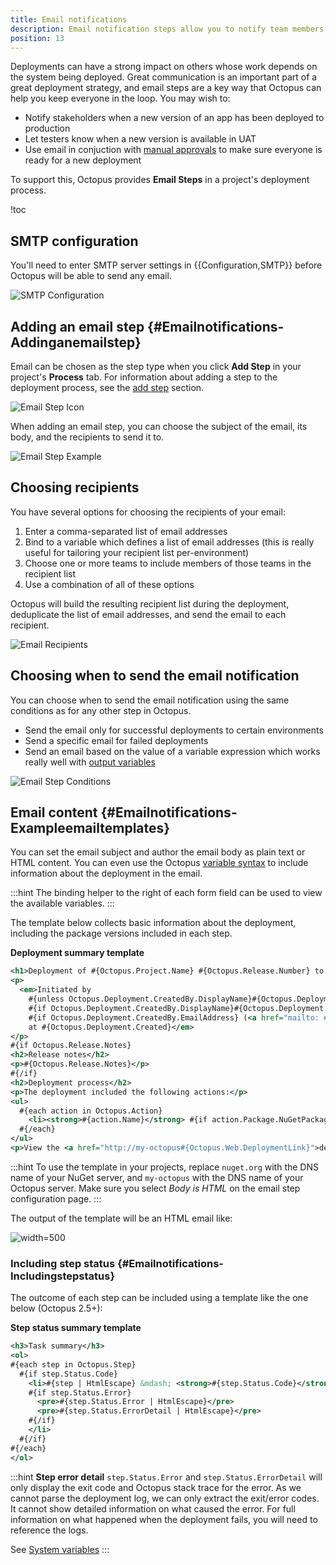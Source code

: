 ```yaml
---
title: Email notifications
description: Email notification steps allow you to notify team members and stakeholders of deployment activities.
position: 13
---
```


Deployments can have a strong impact on others whose work depends on the system being deployed. Great communication is an important part of a great deployment strategy, and email steps are a key way that Octopus can help you keep everyone in the loop. You may wish to:

- Notify stakeholders when a new version of an app has been deployed to production
- Let testers know when a new version is available in UAT
- Use email in conjuction with [manual approvals](/docs/deploying-applications/manual-intervention-and-approvals.md) to make sure everyone is ready for a new deployment

To support this, Octopus provides **Email Steps** in a project's deployment process.

!toc

## SMTP configuration

You'll need to enter SMTP server settings in {{Configuration,SMTP}} before Octopus will be able to send any email.

![SMTP Configuration](email-notifications-smtp-configuration.png "width=500")

## Adding an email step {#Emailnotifications-Addinganemailstep}

Email can be chosen as the step type when you click **Add Step** in your project's **Process** tab. For information about adding a step to the deployment process, see the [add step](/docs/deploying-applications/adding-steps.md) section.

![Email Step Icon](/docs/images/5671696/5865915.png "width=170")

When adding an email step, you can choose the subject of the email, its body, and the recipients to send it to.

![Email Step Example](email-notifications.png "width=500")

## Choosing recipients

You have several options for choosing the recipients of your email:

1. Enter a comma-separated list of email addresses
2. Bind to a variable which defines a list of email addresses (this is really useful for tailoring your recipient list per-environment)
3. Choose one or more teams to include members of those teams in the recipient list
4. Use a combination of all of these options

Octopus will build the resulting recipient list during the deployment, deduplicate the list of email addresses, and send the email to each recipient.

![Email Recipients](email-notifications-recipients.png "width=500")

## Choosing when to send the email notification

You can choose when to send the email notification using the same conditions as for any other step in Octopus.

- Send the email only for successful deployments to certain environments
- Send a specific email for failed deployments
- Send an email based on the value of a variable expression which works really well with [output variables](/docs/deploying-applications/variables/output-variables.md)

![Email Step Conditions](email-notifications-conditions.png "width=500")

## Email content {#Emailnotifications-Exampleemailtemplates}

You can set the email subject and author the email body as plain text or HTML content. You can even use the Octopus [variable syntax](/docs/reference/variable-substitution-syntax.md) to include information about the deployment in the email.

:::hint
The binding helper to the right of each form field can be used to view the available variables.
:::

The template below collects basic information about the deployment, including the package versions included in each step.

**Deployment summary template**

```xml
<h1>Deployment of #{Octopus.Project.Name} #{Octopus.Release.Number} to #{Octopus.Environment.Name}</h1>
<p>
  <em>Initiated by
    #{unless Octopus.Deployment.CreatedBy.DisplayName}#{Octopus.Deployment.CreatedBy.Username}#{/unless}
    #{if Octopus.Deployment.CreatedBy.DisplayName}#{Octopus.Deployment.CreatedBy.DisplayName}#{/if}
    #{if Octopus.Deployment.CreatedBy.EmailAddress} (<a href="mailto: #{Octopus.Deployment.CreatedBy.EmailAddress}">#{Octopus.Deployment.CreatedBy.EmailAddress}</a>)#{/if}
    at #{Octopus.Deployment.Created}</em>
</p>
#{if Octopus.Release.Notes}
<h2>Release notes</h2>
<p>#{Octopus.Release.Notes}</p>
#{/if}
<h2>Deployment process</h2>
<p>The deployment included the following actions:</p>
<ul>
  #{each action in Octopus.Action}
    <li><strong>#{action.Name}</strong> #{if action.Package.NuGetPackageId}&mdash; <a href="http://nuget.org/packages/#{action.Package.NuGetPackageId}">#{action.Package.NuGetPackageId}</a> <em>version #{action.Package.NuGetPackageVersion}#{/if}</em></li>
  #{/each}
</ul>
<p>View the <a href="http://my-octopus#{Octopus.Web.DeploymentLink}">detailed deployment log</a>.</p>
```

:::hint
To use the template in your projects, replace `nuget.org` with the DNS name of your NuGet server, and `my-octopus` with the DNS name of your Octopus server. Make sure you select *Body is HTML* on the email step configuration page.
:::

The output of the template will be an HTML email like:

![](email-output.png "width=500")

### Including step status {#Emailnotifications-Includingstepstatus}

The outcome of each step can be included using a template like the one below (Octopus 2.5+):

**Step status summary template**

```xml
<h3>Task summary</h3>
<ol>
#{each step in Octopus.Step}
  #{if step.Status.Code}
    <li>#{step | HtmlEscape} &mdash; <strong>#{step.Status.Code}</strong> 
    #{if step.Status.Error}
      <pre>#{step.Status.Error | HtmlEscape}</pre>
      <pre>#{step.Status.ErrorDetail | HtmlEscape}</pre>
    #{/if}  
    </li>
  #{/if}
#{/each}
</ol>
```

:::hint
**Step error detail**
`step.Status.Error` and `step.Status.ErrorDetail` will only display the exit code and Octopus stack trace for the error. As we cannot parse the deployment log, we can only extract the exit/error codes. It cannot show detailed information on what caused the error. For full information on what happened when the deployment fails, you will need to reference the logs.

See [System variables](/docs/deploying-applications/variables/system-variables.md)
:::
